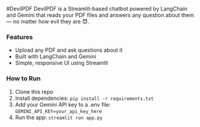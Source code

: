 #DevilPDF
DevilPDF is a Streamlit-based chatbot powered by LangChain and Gemini that reads your PDF files and answers any question about them — no matter how evil they are 😈.

### Features
- Upload any PDF and ask questions about it
- Built with LangChain and Gemini
- Simple, responsive UI using Streamlit

### How to Run
1. Clone this repo
2. Install dependencies: `pip install -r requirements.txt`
3. Add your Gemini API key to a .env file: `GEMINI_API_KEY=your_api_key_here`
4. Run the app: `streamlit run app.py`
